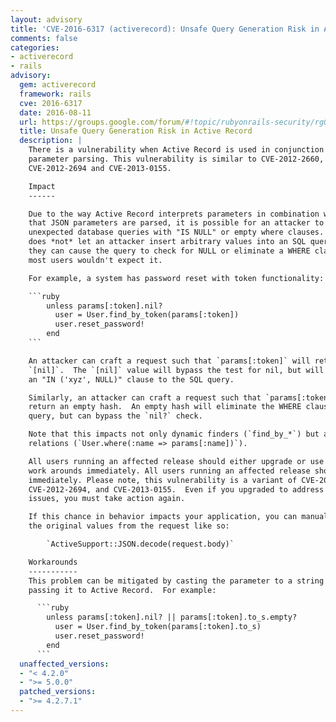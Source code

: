 ```yaml
---
layout: advisory
title: 'CVE-2016-6317 (activerecord): Unsafe Query Generation Risk in Active Record'
comments: false
categories:
- activerecord
- rails
advisory:
  gem: activerecord
  framework: rails
  cve: 2016-6317
  date: 2016-08-11
  url: https://groups.google.com/forum/#!topic/rubyonrails-security/rgO20zYW33s
  title: Unsafe Query Generation Risk in Active Record
  description: |
    There is a vulnerability when Active Record is used in conjunction with JSON
    parameter parsing. This vulnerability is similar to CVE-2012-2660,
    CVE-2012-2694 and CVE-2013-0155.

    Impact
    ------

    Due to the way Active Record interprets parameters in combination with the way
    that JSON parameters are parsed, it is possible for an attacker to issue
    unexpected database queries with "IS NULL" or empty where clauses.  This issue
    does *not* let an attacker insert arbitrary values into an SQL query, however
    they can cause the query to check for NULL or eliminate a WHERE clause when
    most users wouldn't expect it.

    For example, a system has password reset with token functionality:

    ```ruby
        unless params[:token].nil?
          user = User.find_by_token(params[:token])
          user.reset_password!
        end
    ```

    An attacker can craft a request such that `params[:token]` will return
    `[nil]`.  The `[nil]` value will bypass the test for nil, but will still add
    an "IN ('xyz', NULL)" clause to the SQL query.

    Similarly, an attacker can craft a request such that `params[:token]` will
    return an empty hash.  An empty hash will eliminate the WHERE clause of the
    query, but can bypass the `nil?` check.

    Note that this impacts not only dynamic finders (`find_by_*`) but also
    relations (`User.where(:name => params[:name])`).

    All users running an affected release should either upgrade or use one of the
    work arounds immediately. All users running an affected release should upgrade
    immediately. Please note, this vulnerability is a variant of CVE-2012-2660,
    CVE-2012-2694, and CVE-2013-0155.  Even if you upgraded to address those
    issues, you must take action again.

    If this chance in behavior impacts your application, you can manually decode
    the original values from the request like so:

        `ActiveSupport::JSON.decode(request.body)`

    Workarounds
    -----------
    This problem can be mitigated by casting the parameter to a string before
    passing it to Active Record.  For example:

      ```ruby
        unless params[:token].nil? || params[:token].to_s.empty?
          user = User.find_by_token(params[:token].to_s)
          user.reset_password!
        end
      ```
  unaffected_versions:
  - "< 4.2.0"
  - ">= 5.0.0"
  patched_versions:
  - ">= 4.2.7.1"
---
```

